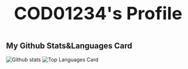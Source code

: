 <font size=7><p align="center">COD01234's Profile</p></font>
---
## My Github Stats&Languages Card
![Github stats](https://github-readme-stats.vercel.app/api?username=cod01234&theme=highcontrast&show_icons=true&count_private=true)
![Top Languages Card](https://github-readme-stats.vercel.app/api/top-langs/?username=cod01234)
